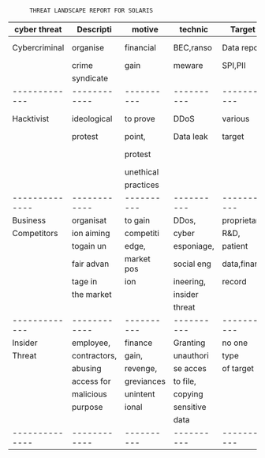 
          THREAT LANDSCAPE REPORT FOR SOLARIS
|cyber threat | Descripti  |  motive  | technic  | Target    | use of Data    |
--------------|----------  |--------- |--------  |--------   |------------    |
Cybercriminal | organise   | financial| BEC,ranso| Data repo | demand ransome |
              | crime      | gain     | meware   | SPI,PII   |data sold on    | 
              |  syndicate |          |          |           | web
 -------------|------------|----------|----------|-----------|---------          
 Hacktivist   | ideological| to prove |  DDoS    | various   | publish patient
              |  protest   | point,   | Data leak| target    | record,
              |            | protest  |          |           | weaponise data
              |            | unethical|          |           |
              |            | practices|          |           |
--------------|------------|----------|----------|-----------|-----------          
 Business     | organisat  | to gain  | DDos,    |proprietary| commercial         
  Competitors | ion aiming | competiti|cyber     | R&D,      |gain,
              |togain un   |edge,     |esponiage,|patient    |Disruption,
              | fair advan |market pos|social eng|data,finana|reputional 
              | tage  in   | ion      |ineering, |record     |damage
              | the market |          | insider  |           |
              |            |          | threat   |           |
 -------------|------------|----------|----------|-----------|------------
 Insider      |employee,   |finance   |Granting  | no one    | selling to
 Threat       |contractors,|gain,     |unauthori | type      |competitors,
              |abusing     |revenge,  |se acces  | of target |personal fin
              |access for  |greviances|to file,  |           |ancial fraud,
              |malicious   |unintent  |copying   |           |
              |purpose     |ional     |sensitive |           |
              |            |          |  data    |           |
--------------|------------|----------|----------|-----------| 